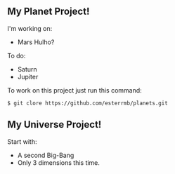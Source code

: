 My Planet Project!
------------------

I'm working on:
 - Mars Hulho?
 
To do:
 - Saturn
 - Jupiter
  
To work on this project just run this command:

```shell
$ git clore https://github.com/esterrmb/planets.git
```


My Universe Project!
--------------------

Start with:
 - A second Big-Bang
 - Only 3 dimensions this time.

